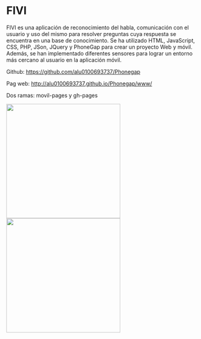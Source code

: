 # FIVI
FIVI es una aplicación de reconocimiento del habla, comunicación con el usuario y uso del mismo para resolver preguntas cuya respuesta se encuentra en una base de conocimiento.
Se ha utilizado HTML, JavaScript, CSS, PHP, JSon, JQuery y PhoneGap para crear un proyecto Web y móvil. Además, se han implementado diferentes sensores para lograr un entorno más cercano al usuario en la aplicación móvil.

Github: https://github.com/alu0100693737/Phonegap

Pag web: http://alu0100693737.github.io/Phonegap/www/

Dos ramas: movil-pages y gh-pages 

<img src="https://github.com/alu0100693737/Phonegap/blob/movil-pages/www/images/example.jpg" width="300">
<img src="https://github.com/alu0100693737/Phonegap/blob/movil-pages/www/images/example1.jpg" width="300">
